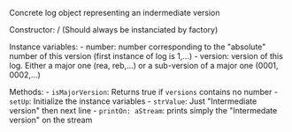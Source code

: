 Concrete log object representing an indermediate version

Constructor: / (Should always be instanciated by factory)

Instance variables:
	- number: number corresponding to the "absolute" number of this version (first instance of log is 1,...)
	- version: version of this log. Either a major one (rea, reb,...) or a sub-version of a major one (0001, 0002,...)
	
Methods:
	- `isMajorVersion`: Returns true if `versions` contains no number
	- `setUp`: Initialize the instance variables
	- `strValue`: Just "Intermediate version" then next line
	- `printOn: aStream`: prints simply the "Intermedate version" on the stream